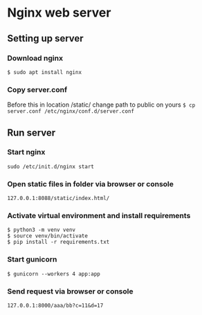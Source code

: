 # Nginx web server

## Setting up server
### Download nginx

`$ sudo apt install nginx`

### Copy server.conf
Before this in location /static/ change path to public on yours
`
$ cp server.conf /etc/nginx/conf.d/server.conf
`

## Run server

### Start nginx
`sudo /etc/init.d/nginx start`

### Open static files in folder via browser or console
`127.0.0.1:8088/static/index.html/`

### Activate virtual environment and install requirements
```
$ python3 -m venv venv
$ source venv/bin/activate
$ pip install -r requirements.txt
```

### Start gunicorn
`$ gunicorn --workers 4 app:app`

### Send request via browser or console
`127.0.0.1:8000/aaa/bb?c=11&d=17`
